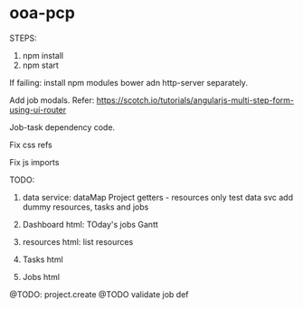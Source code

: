 # ooa-pcp

STEPS:
1. npm install
2. npm start

If failing: install npm modules bower adn http-server separately.

Add job modals. Refer: https://scotch.io/tutorials/angularjs-multi-step-form-using-ui-router

Job-task dependency code.

Fix css refs

Fix js imports

TODO:
1. data service:
	dataMap
	Project getters - resources only
	test data svc
	add dummy resources, tasks and jobs

2. Dashboard html:
	TOday's jobs
	Gantt

3. resources html:
	list resources

4. Tasks html

5. Jobs html

@TODO: project.create
@TODO validate job def